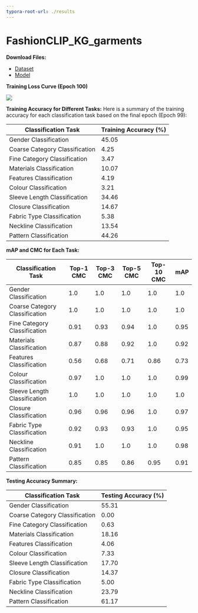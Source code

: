 ```yaml
---
typora-root-url: ./results
---
```


# FashionCLIP_KG_garments

**Download Files:**

- [Dataset](https://drive.google.com/file/d/1VMoHI8XpuZYAb4Ne3KFRUXIjileguQNv/view?usp=drive_link) 
- [Model](https://drive.google.com/file/d/1oBwG_ArN1m8xy2z0WemZYCj2kUJ1x-o-/view?usp=drive_link) 

**Training Loss Curve (Epoch 100)**

![](/loss_curve.png)




**Training Accuracy for Different Tasks:**
Here is a summary of the training accuracy for each classification task based on the final epoch (Epoch 99):

| **Classification Task**        | **Training Accuracy (%)** |
| ------------------------------ | ------------------------- |
| Gender Classification          | 45.05                     |
| Coarse Category Classification | 4.25                      |
| Fine Category Classification   | 3.47                      |
| Materials Classification       | 10.07                     |
| Features Classification        | 4.19                      |
| Colour Classification          | 3.21                      |
| Sleeve Length Classification   | 34.46                     |
| Closure Classification         | 14.67                     |
| Fabric Type Classification     | 5.38                      |
| Neckline Classification        | 13.54                     |
| Pattern Classification         | 44.26                     |

**mAP and CMC for Each Task:**

| **Classification Task**        | **Top-1 CMC** | **Top-3 CMC** | **Top-5 CMC** | **Top-10 CMC** | **mAP** |
| ------------------------------ | ------------- | ------------- | ------------- | -------------- | ------- |
| Gender Classification          | 1.0           | 1.0           | 1.0           | 1.0            | 1.0     |
| Coarse Category Classification | 1.0           | 1.0           | 1.0           | 1.0            | 1.0     |
| Fine Category Classification   | 0.91          | 0.93          | 0.94          | 1.0            | 0.95    |
| Materials Classification       | 0.87          | 0.88          | 0.92          | 1.0            | 0.92    |
| Features Classification        | 0.56          | 0.68          | 0.71          | 0.86           | 0.73    |
| Colour Classification          | 0.97          | 1.0           | 1.0           | 1.0            | 0.99    |
| Sleeve Length Classification   | 1.0           | 1.0           | 1.0           | 1.0            | 1.0     |
| Closure Classification         | 0.96          | 0.96          | 0.96          | 1.0            | 0.97    |
| Fabric Type Classification     | 0.92          | 0.93          | 0.93          | 1.0            | 0.95    |
| Neckline Classification        | 0.91          | 1.0           | 1.0           | 1.0            | 0.98    |
| Pattern Classification         | 0.85          | 0.85          | 0.86          | 0.95           | 0.91    |

**Testing Accuracy Summary:**

| **Classification Task**        | **Testing Accuracy (%)** |
| ------------------------------ | ------------------------ |
| Gender Classification          | 55.31                    |
| Coarse Category Classification | 0.00                     |
| Fine Category Classification   | 0.63                     |
| Materials Classification       | 18.16                    |
| Features Classification        | 4.06                     |
| Colour Classification          | 7.33                     |
| Sleeve Length Classification   | 17.70                    |
| Closure Classification         | 14.37                    |
| Fabric Type Classification     | 5.00                     |
| Neckline Classification        | 23.79                    |
| Pattern Classification         | 61.17                    |